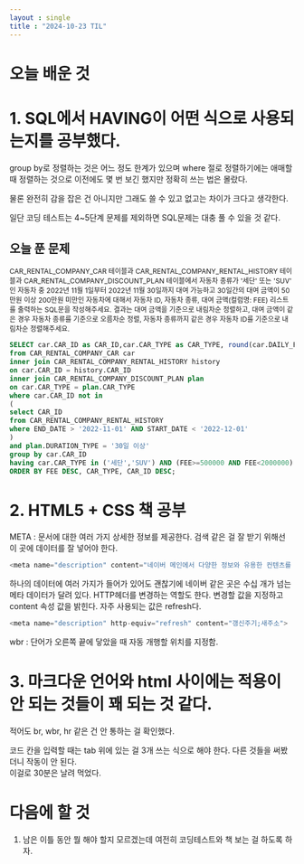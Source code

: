 ```yaml
---
layout : single
title : "2024-10-23 TIL"
---
```



# 오늘 배운 것 

# 1. SQL에서 HAVING이 어떤 식으로 사용되는지를 공부했다.



group by로 정렬하는 것은 어느 정도 한계가 있으며 where 절로 정렬하기에는 애매할 때 정렬하는 것으로 이전에도 몇 번 보긴 했지만 정확히 쓰는 법은 몰랐다.


물론 완전히 감을 잡은 건 아니지만 그래도 쓸 수 있고 없고는 차이가 크다고 생각한다. 


일단 코딩 테스트는 4~5단계 문제를 제외하면 SQL문제는 대충 풀 수 있을 것 같다.


## 오늘 푼 문제

<span style="font-size: 12px; background-color:black,color:white">CAR_RENTAL_COMPANY_CAR 테이블과 CAR_RENTAL_COMPANY_RENTAL_HISTORY 테이블과 CAR_RENTAL_COMPANY_DISCOUNT_PLAN 테이블에서 자동차 종류가 '세단' 또는 'SUV' 인 자동차 중 2022년 11월 1일부터 2022년 11월 30일까지 대여 가능하고 30일간의 대여 금액이 50만원 이상 200만원 미만인 자동차에 대해서 자동차 ID, 자동차 종류, 대여 금액(컬럼명: FEE) 리스트를 출력하는 SQL문을 작성해주세요. 결과는 대여 금액을 기준으로 내림차순 정렬하고, 대여 금액이 같은 경우 자동차 종류를 기준으로 오름차순 정렬, 자동차 종류까지 같은 경우 자동차 ID를 기준으로 내림차순 정렬해주세요.<br></span>




```sql
SELECT car.CAR_ID as CAR_ID,car.CAR_TYPE as CAR_TYPE, round(car.DAILY_FEE * 30 * (100 - plan.DISCOUNT_RATE)/100) as FEE
from CAR_RENTAL_COMPANY_CAR car
inner join CAR_RENTAL_COMPANY_RENTAL_HISTORY history
on car.CAR_ID = history.CAR_ID
inner join CAR_RENTAL_COMPANY_DISCOUNT_PLAN plan
on car.CAR_TYPE = plan.CAR_TYPE
where car.CAR_ID not in 
(
select CAR_ID
from CAR_RENTAL_COMPANY_RENTAL_HISTORY
where END_DATE > '2022-11-01' AND START_DATE < '2022-12-01'
)
and plan.DURATION_TYPE = '30일 이상'
group by car.CAR_ID
having car.CAR_TYPE in ('세단','SUV') AND (FEE>=500000 AND FEE<2000000)
ORDER BY FEE DESC, CAR_TYPE, CAR_ID DESC;
```


# 2. HTML5 + CSS 책 공부



META : 문서에 대한 여러 가지 상세한 정보를 제공한다. 검색 같은 걸 잘 받기 위해선 이 곳에 데이터를 잘 넣어야 한다. 

```js
<meta name="description" content="네이버 메인에서 다양한 정보와 유용한 컨텐츠를 만나 보세요" class="__web-inspector-hide-shortcut__">
```

하나의 데이터에 여러 가지가 들어가 있어도 괜찮기에 네이버 같은 곳은 수십 개가 넘는 메타 데이터가 달려 있다. 
HTTP헤더를 변경하는 역할도 한다. 변경할 값을 지정하고 content 속성 값을 밝힌다. 자주 사용되는 값은 refresh다.

```js
<meta name="description" http-equiv="refresh" content="갱신주기;새주소">
```

wbr : 단어가 오른쪽 끝에 닿았을 때 자동 개행할 위치를 지정함. 


# 3. 마크다운 언어와 html 사이에는 적용이 안 되는 것들이 꽤 되는 것 같다.
적어도 br, wbr, hr 같은 건 안 통하는 걸 확인했다.

코드 칸을 입력할 때는 tab 위에 있는 걸 3개 쓰는 식으로 해야 한다. 다른 것들을 써봤더니 작동이 안 된다.<br> 이걸로 30분은 날려 먹었다.


# 다음에 할 것
1. 남은 이틀 동안 뭘 해야 할지 모르겠는데 여전히 코딩테스트와 책 보는 걸 하도록 하자.